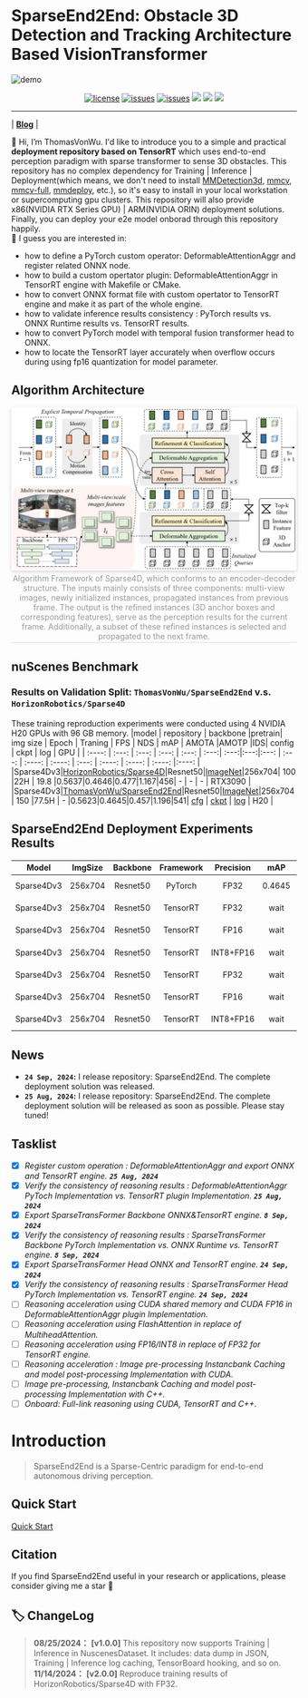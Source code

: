 # SparseEnd2End: Obstacle 3D Detection and Tracking Architecture Based VisionTransformer

![demo](resources/sparse_end2end.gif)

<div align="center">

[![license](https://img.shields.io/github/license/ThomasVonWu/SparseEnd2End
)](https://github.com/ThomasVonWu/SparseEnd2End/blob/main/LICENSE)
[![issues](https://img.shields.io/github/issues/ThomasVonWu/SparseEnd2End?color=F48D73)](https://github.com/ThomasVonWu/SparseEnd2End/issues?q=is%3Aopen+is%3Aissue)
[![issues](https://img.shields.io/github/issues-closed/ThomasVonWu/SparseEnd2End
)](https://github.com/ThomasVonWu/SparseEnd2End/issues?q=is%3Aissue+is%3Aclosed)
<img src="https://img.shields.io/github/repo-size/ThomasVonWu/SparseEnd2End.svg"/>
<img src="https://img.shields.io/badge/language-C++/CUDA-red.svg"/>
<img src="https://img.shields.io/github/stars/ThomasVonWu/SparseEnd2End.svg"/>

</div>

--------------------------------------------------------------------------------
| [**Blog**](https://zhuanlan.zhihu.com/p/715179777) |  

👋 Hi, I’m ThomasVonWu. I'd like to introduce you to a  simple and practical **deployment repository based on TensorRT** which uses end-to-end perception paradigm with sparse transformer to sense 3D obstacles. This repository has no complex dependency for Training | Inference | Deployment(which means, we don't need to install [MMDetection3d](https://github.com/open-mmlab/mmdetection3d), [mmcv](https://github.com/open-mmlab/mmcv), [mmcv-full](https://github.com/open-mmlab/mmcv), [mmdeploy](https://github.com/open-mmlab/mmdeploy), etc.), so it's easy to install in your local workstation or supercomputing gpu clusters. This repository will also provide x86(NVIDIA RTX  Series GPU) | ARM(NVIDIA ORIN) deployment solutions. Finally, you can deploy your e2e model onborad through this repository happily.  
👀 I guess you are interested in:  
- how to define a PyTorch custom operator: DeformableAttentionAggr and register related ONNX node.
- how to build a custom opertator plugin: DeformableAttentionAggr in TensorRT engine with Makefile or CMake.
- how to convert ONNX format file with custom opertator to TensorRT engine and make it as  part of the whole  engine.
- how to validate inference results consistency : PyTorch results vs. ONNX Runtime results vs. TensorRT results.
- how to convert PyTorch model with temporal fusion transformer head to ONNX.
- how to locate the TensorRT layer accurately when overflow occurs during using fp16 quantization for model parameter.

## Algorithm Architecture
<center>
    <img style="border-radius: 0.3125em;
    box-shadow: 0 2px 4px 0 rgba(34,36,38,.12),0 2px 10px 0 rgba(34,36,38,.08);" 
    src="resources/images/sparse4d_architecture.jpg" width="1000">
    <br>
    <div style="color:orange; border-bottom: 1px solid #d9d9d9;
    display: inline-block;
    color: #999;
    padding: 2px;">Algorithm Framework of Sparse4D, which conforms to an encoder-decoder structure. The inputs mainly consists of three components: multi-view images, newly initialized instances, propagated instances from previous frame. The output is the refined instances (3D anchor boxes and corresponding features), serve as the perception results for the current frame. Additionally, a subset of these refined instances is selected and propagated to the next frame.</div>
</center>


## nuScenes Benchmark
### Results on Validation Split: `ThomasVonWu/SparseEnd2End` v.s. `HorizonRobotics/Sparse4D`
These training reproduction experiments were conducted using 4 NVIDIA H20 GPUs with 96 GB memory.
|model | repository | backbone |pretrain| img size | Epoch | Traning | FPS | NDS | mAP |  AMOTA |AMOTP |IDS| config | ckpt | log | GPU |
|  :----:  | :---: | :---: | :---: | :---: | :---:| :---:|:---:|:---: | :---: | :----: | :----: | :---: | :----: | :----: | :----: |:----: |
|Sparse4Dv3|[HorizonRobotics/Sparse4D](https://github.com/HorizonRobotics/Sparse4D)|Resnet50|[ImageNet](https://download.pytorch.org/models/resnet50-19c8e357.pth)|256x704| 100 |22H | 19.8 |0.5637|0.4646|0.477|1.167|456| - | - | - | RTX3090 |
|Sparse4Dv3|[ThomasVonWu/SparseEnd2End](https://github.com/ThomasVonWu/SparseEnd2End)|Resnet50|[ImageNet](https://download.pytorch.org/models/resnet50-19c8e357.pth)|256x704| 150 |77.5H | - |0.5623|0.4645|0.457|1.196|541| [cfg](dataset/config/sparse4d_temporal_r50_1x4_bs22_256x704.py) | [ckpt](https://drive.google.com/file/d/1sSMNB7T7LPKSr8nD9S_tSiu1mJrFMZ1I/view?usp=sharing) | [log](https://drive.google.com/file/d/1_TkatIdrfGzaZvUT02y3d4ctl2HIQ5oG/view?usp=drive_link) | H20 |

## SparseEnd2End Deployment Experiments Results
|         **Model**        | **ImgSize** | **Backbone** | **Framework** | **Precision** | **mAP** | **NDS** | **FPS** |                  **GPU**                  | **config**| **ckpt**|**onnx**|**engine**|
|:----------------------------:|:-------------------:|:------------------------:|:------------------------:|:----------------------:|:--------------:|:-------------:|:-------------:|:----------------:|:----------------:|:----------------:|:----------------:|:----------------:|
|         Sparse4Dv3      |    256x704     |     Resnet50    |           PyTorch       |            FP32        |     0.4645     |     0.5623    |     15.8     |  RTX 3090 |[config](dataset/config/sparse4d_temporal_r50_1x1_bs1_256x704_mini.py)|[ckpt](https://drive.google.com/file/d/1sSMNB7T7LPKSr8nD9S_tSiu1mJrFMZ1I/view?usp=sharing)|     --     |     --     |
|         Sparse4Dv3      |    256x704     |     Resnet50    |          TensorRT     |            FP32        |      wait       |     wait      |     wait     |  RTX 3090 |[config](dataset/config/sparse4d_temporal_r50_1x1_bs1_256x704_mini.py)|[ckpt](https://drive.google.com/file/d/1sSMNB7T7LPKSr8nD9S_tSiu1mJrFMZ1I/view?usp=sharing)|[onnx](https://drive.google.com/drive/folders/1dbjnV5AW4-VB0zbYUsUAhGjo0lGm177m?usp=sharing)|[engine](https://drive.google.com/drive/folders/1ZIxTDVsG0QaW9FwSSnrS1JZUKF0_OymG?usp=sharing)|
|         Sparse4Dv3      |    256x704     |     Resnet50    |          TensorRT     |            FP16        |      wait       |     wait      |     wait     |  RTX 3090 |[config](dataset/config/sparse4d_temporal_r50_1x1_bs1_256x704_mini.py)|[ckpt](https://drive.google.com/file/d/1sSMNB7T7LPKSr8nD9S_tSiu1mJrFMZ1I/view?usp=sharing)|     wait     |     wait     |
|         Sparse4Dv3      |    256x704     |     Resnet50    |          TensorRT     |    INT8+FP16    |      wait       |     wait      |     wait     |  RTX 3090 |[config](dataset/config/sparse4d_temporal_r50_1x1_bs1_256x704_mini.py)|[ckpt](https://drive.google.com/file/d/1sSMNB7T7LPKSr8nD9S_tSiu1mJrFMZ1I/view?usp=sharing)|     wait     |     wait     |
|         Sparse4Dv3      |    256x704     |     Resnet50    |          TensorRT     |            FP32        |      wait       |     wait      |     wait     |      NVIDIA ORIN      |[config](dataset/config/sparse4d_temporal_r50_1x1_bs1_256x704_mini.py)|[ckpt](https://drive.google.com/file/d/1sSMNB7T7LPKSr8nD9S_tSiu1mJrFMZ1I/view?usp=sharing)|     wait     |     wait     |
|         Sparse4Dv3      |    256x704     |     Resnet50    |          TensorRT     |            FP16        |      wait       |     wait      |     wait     |      NVIDIA ORIN      |[config](dataset/config/sparse4d_temporal_r50_1x1_bs1_256x704_mini.py)|[ckpt](https://drive.google.com/file/d/1sSMNB7T7LPKSr8nD9S_tSiu1mJrFMZ1I/view?usp=sharing)|     wait     |     wait     |
|         Sparse4Dv3      |    256x704     |     Resnet50    |          TensorRT     |    INT8+FP16    |      wait       |     wait      |     wait     |      NVIDIA ORIN      |[config](dataset/config/sparse4d_temporal_r50_1x1_bs1_256x704_mini.py)|[ckpt](https://drive.google.com/file/d/1sSMNB7T7LPKSr8nD9S_tSiu1mJrFMZ1I/view?usp=sharing)|     wait     |     wait     |


## News
* **`24 Sep, 2024`:** I release repository: SparseEnd2End. The complete deployment solution was released. 
* **`25 Aug, 2024`:** I release repository: SparseEnd2End. The complete deployment solution will be released as soon as possible. Please stay tuned! 

## Tasklist
- [X] *Register custom operation : DeformableAttentionAggr and export ONNX and TensorRT engine. **`25 Aug, 2024`***
- [X] *Verify the consistency of reasoning results : DeformableAttentionAggr  PyToch Implementation  vs. TensorRT plugin Implementation. **`25 Aug, 2024`***  
- [X] *Export SparseTransFormer Backbone ONNX&TensorRT engine. **`8 Sep, 2024`***
- [X] *Verify the consistency of reasoning results : SparseTransFormer Backbone PyTorch Implementation vs. ONNX Runtime vs. TensorRT engine. **`8 Sep, 2024`***
- [X] *Export SparseTransFormer Head ONNX and TensorRT engine. **`24 Sep, 2024`***
- [X] *Verify the consistency of reasoning results : SparseTransFormer Head PyTorch Implementation vs. TensorRT engine. **`24 Sep, 2024`***
- [ ] *Reasoning acceleration using CUDA shared memory and CUDA FP16 in DeformableAttentionAggr plugin Implementation.*
- [ ] *Reasoning acceleration using FlashAttention in replace of MultiheadAttention.*
- [ ] *Reasoning acceleration using FP16/INT8  in replace of FP32 for TensorRT engine.*
- [ ] *Reasoning acceleration : Image pre-processing Instancbank Caching and model post-processing Implementation with CUDA.*
- [ ] *Image pre-processing, Instancbank Caching and model post-processing Implementation with C++.*
- [ ] *Onboard: Full-link reasoning using CUDA, TensorRT and C++.*

# Introduction
> SparseEnd2End is a Sparse-Centric paradigm for end-to-end autonomous driving perception.  

## Quick Start
[Quick Start](QUICK-START.md)

## Citation
If you find SparseEnd2End useful in your research or applications, please consider giving me a star &#127775;  

## 🏷 ChangeLog
>**08/25/2024：** **[v1.0.0]** This repository now supports Training | Inference in NuscenesDataset. It includes: data dump in JSON, Training | Inference  log caching, TensorBoard hooking, and so on.   
>**11/14/2024：** **[v2.0.0]** Reproduce training results of HorizonRobotics/Sparse4D with FP32. 